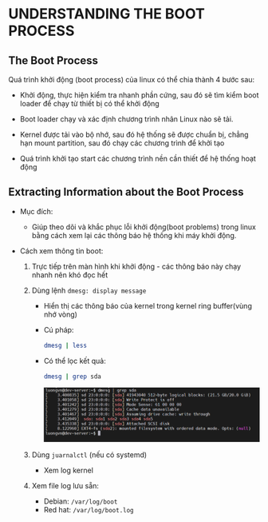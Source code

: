 # UNDERSTANDING THE BOOT PROCESS
## The Boot Process
Quá trình khởi động (boot process) của linux có thể chia thành 4 bước sau:
  
- Khởi động, thực hiện kiểm tra nhanh phần cứng, sau đó sẽ tìm kiểm boot loader để chạy từ thiết bị có thể khởi động

- Boot loader chạy và xác định chương trình nhân Linux nào sẽ tải.

- Kernel được tải vào bộ nhớ, sau đó hệ thống sẽ được chuẩn bị, chẳng hạn mount partition, sau đó chạy các chương trình để khởi tạo

- Quá trình khởi tạo start các chương trình nền cần thiết để hệ thống hoạt động

## Extracting Information about the Boot Process
- Mục đích:
  - Giúp theo dõi và khắc phục lỗi khởi động(boot problems) trong linux bằng cách xem lại các thông báo hệ thống khi máy khởi động.
- Cách xem thông tin boot:

  1) Trực tiếp trên màn hình khi khởi động - các thông báo này chạy nhanh nên khó đọc hết
  2) Dùng lệnh `dmesg: display message`
       - Hiển thị các thông báo của kernel trong kernel ring buffer(vùng nhớ vòng)
       - Cú pháp:

         ```bash
         dmesg | less
         ```

       - Có thể lọc kết quả:

         ```bash
         dmesg | grep sda
         ```

         ![alt text](../images/5_1_01.png)

  3) Dùng `juarnalctl` (nếu có systemd)
       - Xem log kernel

  4) Xem file log lưu sẵn:

       - Debian: `/var/log/boot`
       - Red hat: `/var/log/boot.log`